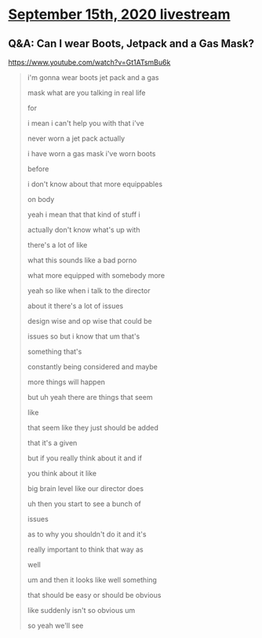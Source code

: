 # [September 15th, 2020 livestream](../2020-09-15.md)
## Q&A: Can I wear Boots, Jetpack and a Gas Mask?
https://www.youtube.com/watch?v=Gt1ATsmBu6k
> i'm gonna wear boots jet pack and a gas
> 
> mask what are you talking in real life
> 
> for
> 
> i mean i can't help you with that i've
> 
> never worn a jet pack actually
> 
> i have worn a gas mask i've worn boots
> 
> before
> 
> i don't know about that more equippables
> 
> on body
> 
> yeah i mean that that kind of stuff i
> 
> actually don't know what's up with
> 
> there's a lot of like
> 
> what this sounds like a bad porno
> 
> what more equipped with somebody more
> 
> yeah so like when i talk to the director
> 
> about it there's a lot of issues
> 
> design wise and op wise that could be
> 
> issues so but i know that um that's
> 
> something that's
> 
> constantly being considered and maybe
> 
> more things will happen
> 
> but uh yeah there are things that seem
> 
> like
> 
> that seem like they just should be added
> 
> that it's a given
> 
> but if you really think about it and if
> 
> you think about it like
> 
> big brain level like our director does
> 
> uh then you start to see a bunch of
> 
> issues
> 
> as to why you shouldn't do it and it's
> 
> really important to think that way as
> 
> well
> 
> um and then it looks like well something
> 
> that should be easy or should be obvious
> 
> like suddenly isn't so obvious um
> 
> so yeah we'll see
> 
